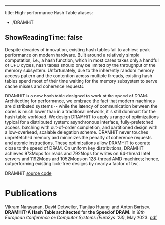 
---
title: High-performance Hash Table
aliases:
- /DRAMHiT

ShowReadingTime: false
---

Despite decades of innovation, existing hash tables fail to achieve peak
performance on modern hardware. Built around a relatively simple computation,
i.e., a hash function, which in most cases takes only a handful of CPU cycles,
hash tables should only be limited by the throughput of the memory subsystem.
Unfortunately, due to the inherently random memory access pattern and the
contention across multiple threads, existing hash tables spend most of their
time waiting for the memory subsystem to serve cache misses and coherence
requests.

DRAMHiT is a new hash table designed to work at the speed of DRAM. Architecting
for performance, we embrace the fact that modern machines are distributed
systems -- while the latency of communication between the cores is much lower
than in a traditional network, it is still dominant for the hash table
workload. We design DRAMHiT to apply a range of optimizations typical for a
distributed system: asynchronous interface, fully-prefetched access, batching
with out-of-order completion, and partitioned design with a low-overhead,
scalable delegation scheme. DRAMHiT never touches unprefetched memory and
minimizes the penalty of coherence requests and atomic instructions. These
optimizations allow DRAMHiT to operate close to the speed of DRAM. On uniform
key distributions, DRAMHiT achieves 973Mops for reads and 792Mops for writes
on 64-thread Intel servers and 1192Mops and 1052Mops on 128-thread AMD
machines; hence, outperforming existing lock-free designs by nearly a factor
of two.

DRAMHiT [source code](https://github.com/mars-research/DRAMHiT)

# Publications

Vikram Narayanan, David Detweiler, Tianjiao Huang, and Anton Burtsev.
**DRAMHiT: A Hash Table architected for the Speed of DRAM**.  In _18th European
Conference on Computer Systems (EuroSys '23)_, May 2023.
[pdf](https://mars-research.github.io/doc/dramhit-esys23.pdf)
